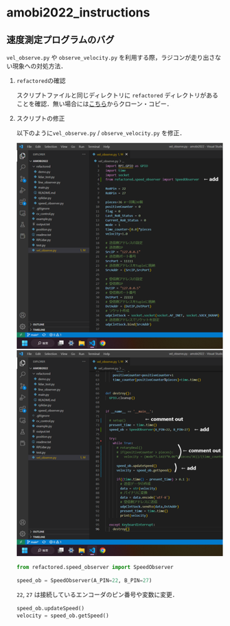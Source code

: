 # amobi2022_instructions

## 速度測定プログラムのバグ
`vel_observe.py` や `observe_velocity.py` を利用する際，ラジコンが走り出さない現象への対処方法．

1. `refactored`の確認

   スクリプトファイルと同じディレクトリに `refactored` ディレクトリがあることを確認．無い場合には[こちら](https://github.com/AdvancedMobilityCourse/amobi2022.git "amobiサンプルプログラムレポジトリ")からクローン・コピー．

2. スクリプトの修正

   以下のように`vel_observe.py` / `observe_velocity.py` を修正．

   ![alt text][fig1]  
   ![alt text][fig2]  
    ```python
    from refactored.speed_observer import SpeedObserver
    ```
    ```python
    speed_ob = SpeedObserver(A_PIN=22, B_PIN=27)
    ```
    `22`, `27` は接続しているエンコーダのピン番号や変数に変更．
    ```python
    speed_ob.updateSpeed()
    velocity = speed_ob.getSpeed()
    ```


[fig1]: https://github.com/amobi-access/amobi2022_instructions/blob/main/figs/speed_observer-1.png "speed_observer-1"
[fig2]: https://github.com/amobi-access/amobi2022_instructions/blob/main/figs/speed_observer-2.png "speed_observer-2"
